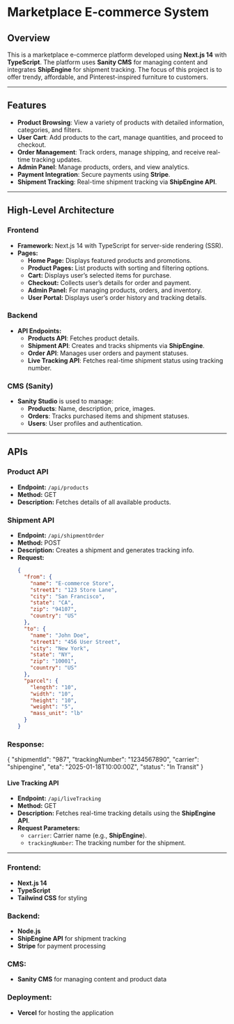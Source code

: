 # **Marketplace E-commerce System**

## **Overview**

This is a marketplace e-commerce platform developed using **Next.js 14** with **TypeScript**. The platform uses **Sanity CMS** for managing content and integrates **ShipEngine** for shipment tracking. The focus of this project is to offer trendy, affordable, and Pinterest-inspired furniture to customers.

---

## **Features**
- **Product Browsing**: View a variety of products with detailed information, categories, and filters.
- **User Cart**: Add products to the cart, manage quantities, and proceed to checkout.
- **Order Management**: Track orders, manage shipping, and receive real-time tracking updates.
- **Admin Panel**: Manage products, orders, and view analytics.
- **Payment Integration**: Secure payments using **Stripe**.
- **Shipment Tracking**: Real-time shipment tracking via **ShipEngine API**.

---

## **High-Level Architecture**

### **Frontend**
- **Framework:** Next.js 14 with TypeScript for server-side rendering (SSR).
- **Pages:**
  - **Home Page:** Displays featured products and promotions.
  - **Product Pages:** List products with sorting and filtering options.
  - **Cart:** Displays user’s selected items for purchase.
  - **Checkout:** Collects user’s details for order and payment.
  - **Admin Panel:** For managing products, orders, and inventory.
  - **User Portal:** Displays user’s order history and tracking details.

### **Backend**
- **API Endpoints:**
  - **Products API**: Fetches product details.
  - **Shipment API**: Creates and tracks shipments via **ShipEngine**.
  - **Order API**: Manages user orders and payment statuses.
  - **Live Tracking API**: Fetches real-time shipment status using tracking number.

### **CMS (Sanity)**
- **Sanity Studio** is used to manage:
  - **Products**: Name, description, price, images.
  - **Orders**: Tracks purchased items and shipment statuses.
  - **Users**: User profiles and authentication.

---

## **APIs**

### **Product API**
- **Endpoint:** `/api/products`
- **Method:** GET
- **Description:** Fetches details of all available products.

### **Shipment API**
- **Endpoint:** `/api/shipmentOrder`
- **Method:** POST
- **Description:** Creates a shipment and generates tracking info.
- **Request:**
  ```json
  {
    "from": {
      "name": "E-commerce Store",
      "street1": "123 Store Lane",
      "city": "San Francisco",
      "state": "CA",
      "zip": "94107",
      "country": "US"
    },
    "to": {
      "name": "John Doe",
      "street1": "456 User Street",
      "city": "New York",
      "state": "NY",
      "zip": "10001",
      "country": "US"
    },
    "parcel": {
      "length": "10",
      "width": "10",
      "height": "10",
      "weight": "5",
      "mass_unit": "lb"
    }
  }

### **Response:**

{
  "shipmentId": "987",
  "trackingNumber": "1234567890",
  "carrier": "shipengine",
  "eta": "2025-01-18T10:00:00Z",
  "status": "In Transit"
}

#### **Live Tracking API**
- **Endpoint:** `/api/liveTracking`
- **Method:** GET
- **Description:** Fetches real-time tracking details using the **ShipEngine API**.
- **Request Parameters:**
  - `carrier`: Carrier name (e.g., **ShipEngine**).
  - `trackingNumber`: The tracking number for the shipment.

---


### **Frontend:**
- **Next.js 14**
- **TypeScript**
- **Tailwind CSS** for styling

### **Backend:**
- **Node.js**
- **ShipEngine API** for shipment tracking
- **Stripe** for payment processing

### **CMS:**
- **Sanity CMS** for managing content and product data

### **Deployment:**
- **Vercel** for hosting the application
